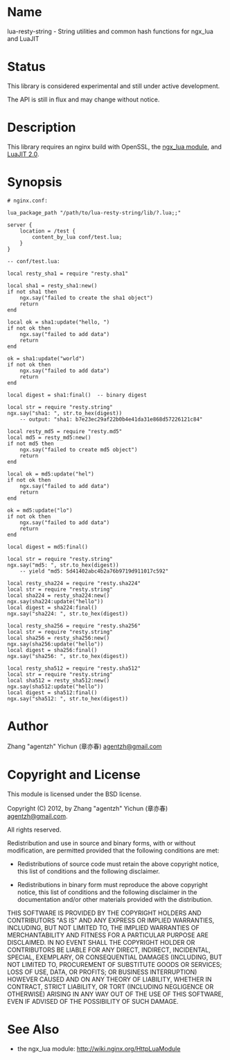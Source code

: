 Name
====

lua-resty-string - String utilities and common hash functions for ngx_lua and LuaJIT

Status
======

This library is considered experimental and still under active development.

The API is still in flux and may change without notice.

Description
===========

This library requires an nginx build with OpenSSL,
the [ngx_lua module](http://wiki.nginx.org/HttpLuaModule), and [LuaJIT 2.0](http://luajit.org/luajit.html).

Synopsis
========

    # nginx.conf:

    lua_package_path "/path/to/lua-resty-string/lib/?.lua;;"

    server {
        location = /test {
            content_by_lua conf/test.lua;
        }
    }

    -- conf/test.lua:

    local resty_sha1 = require "resty.sha1"

    local sha1 = resty_sha1:new()
    if not sha1 then
        ngx.say("failed to create the sha1 object")
        return
    end

    local ok = sha1:update("hello, ")
    if not ok then
        ngx.say("failed to add data")
        return
    end

    ok = sha1:update("world")
    if not ok then
        ngx.say("failed to add data")
        return
    end

    local digest = sha1:final()  -- binary digest

    local str = require "resty.string"
    ngx.say("sha1: ", str.to_hex(digest))
        -- output: "sha1: b7e23ec29af22b0b4e41da31e868d57226121c84"

    local resty_md5 = require "resty.md5"
    local md5 = resty_md5:new()
    if not md5 then
        ngx.say("failed to create md5 object")
        return
    end

    local ok = md5:update("hel")
    if not ok then
        ngx.say("failed to add data")
        return
    end

    ok = md5:update("lo")
    if not ok then
        ngx.say("failed to add data")
        return
    end

    local digest = md5:final()

    local str = require "resty.string"
    ngx.say("md5: ", str.to_hex(digest))
        -- yield "md5: 5d41402abc4b2a76b9719d911017c592"

    local resty_sha224 = require "resty.sha224"
    local str = require "resty.string"
    local sha224 = resty_sha224:new()
    ngx.say(sha224:update("hello"))
    local digest = sha224:final()
    ngx.say("sha224: ", str.to_hex(digest))

    local resty_sha256 = require "resty.sha256"
    local str = require "resty.string"
    local sha256 = resty_sha256:new()
    ngx.say(sha256:update("hello"))
    local digest = sha256:final()
    ngx.say("sha256: ", str.to_hex(digest))

    local resty_sha512 = require "resty.sha512"
    local str = require "resty.string"
    local sha512 = resty_sha512:new()
    ngx.say(sha512:update("hello"))
    local digest = sha512:final()
    ngx.say("sha512: ", str.to_hex(digest))

Author
======

Zhang "agentzh" Yichun (章亦春) <agentzh@gmail.com>

Copyright and License
=====================

This module is licensed under the BSD license.

Copyright (C) 2012, by Zhang "agentzh" Yichun (章亦春) <agentzh@gmail.com>.

All rights reserved.

Redistribution and use in source and binary forms, with or without modification, are permitted provided that the following conditions are met:

* Redistributions of source code must retain the above copyright notice, this list of conditions and the following disclaimer.

* Redistributions in binary form must reproduce the above copyright notice, this list of conditions and the following disclaimer in the documentation and/or other materials provided with the distribution.

THIS SOFTWARE IS PROVIDED BY THE COPYRIGHT HOLDERS AND CONTRIBUTORS "AS IS" AND ANY EXPRESS OR IMPLIED WARRANTIES, INCLUDING, BUT NOT LIMITED TO, THE IMPLIED WARRANTIES OF MERCHANTABILITY AND FITNESS FOR A PARTICULAR PURPOSE ARE DISCLAIMED. IN NO EVENT SHALL THE COPYRIGHT HOLDER OR CONTRIBUTORS BE LIABLE FOR ANY DIRECT, INDIRECT, INCIDENTAL, SPECIAL, EXEMPLARY, OR CONSEQUENTIAL DAMAGES (INCLUDING, BUT NOT LIMITED TO, PROCUREMENT OF SUBSTITUTE GOODS OR SERVICES; LOSS OF USE, DATA, OR PROFITS; OR BUSINESS INTERRUPTION) HOWEVER CAUSED AND ON ANY THEORY OF LIABILITY, WHETHER IN CONTRACT, STRICT LIABILITY, OR TORT (INCLUDING NEGLIGENCE OR OTHERWISE) ARISING IN ANY WAY OUT OF THE USE OF THIS SOFTWARE, EVEN IF ADVISED OF THE POSSIBILITY OF SUCH DAMAGE.

See Also
========
* the ngx_lua module: http://wiki.nginx.org/HttpLuaModule

